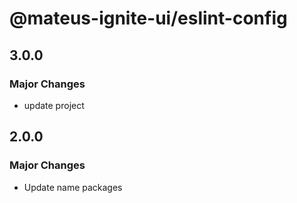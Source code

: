 # @mateus-ignite-ui/eslint-config

## 3.0.0

### Major Changes

- update project

## 2.0.0

### Major Changes

- Update name packages

